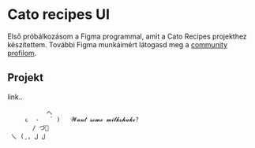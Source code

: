 # Cato recipes UI

Első próbálkozásom a Figma programmal, amit a Cato Recipes projekthez készítettem.
További Figma munkáimért látogasd meg a [community profilom](https://www.figma.com/@timeaszabo1217).

## Projekt
link..

```plaintext                   
           へ
     ૮  -   ՛ )   𝓦𝓪𝓷𝓽 𝓼𝓸𝓶𝓮 𝓶𝓲𝓵𝓴𝓼𝓱𝓪𝓴𝓮?
       / づ🥛  
 乀 (ˍ, ل ل ⠀⠀⠀⠀⠀⠀⠀⠀⠀⠀⠀⠀⠀⠀⠀⠀⠀⠀⠀⠀⠀⠀
```
